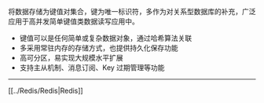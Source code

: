 将数据存储为键值对集合，键为唯一标识符，多作为对关系型数据库的补充，广泛应用于高并发简单键值类数据读写应用中。
- 键值可以是任何简单或复杂数据对象，通过哈希算法关联
- 多采用常驻内存的存储方式，也提供持久化保存功能
- 高可分区，易实现大规模水平扩展
- 支持主从机制、消息订阅、Key 过期管理等功能

---

[[../Redis/Redis|Redis]]
